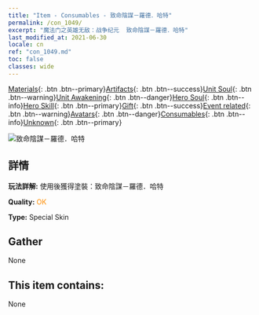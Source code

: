 ```yaml
---
title: "Item - Consumables - 致命陰謀－羅德．哈特"
permalink: /con_1049/
excerpt: "魔法门之英雄无敌：战争纪元  致命陰謀－羅德．哈特"
last_modified_at: 2021-06-30
locale: cn
ref: "con_1049.md"
toc: false
classes: wide
---
```

 [Materials](/ItemsCN/){: .btn .btn--primary}[Artifacts](/ItemsCN/Artifacts/){: .btn .btn--success}[Unit Soul](/ItemsCN/UnitSoul/){: .btn .btn--warning}[Unit Awakening](/ItemsCN/UnitAwakening/){: .btn .btn--danger}[Hero Soul](/ItemsCN/HeroSoul/){: .btn .btn--info}[Hero Skill](/ItemsCN/HeroSkill/){: .btn .btn--primary}[Gift](/ItemsCN/Gift/){: .btn .btn--success}[Event related](/ItemsCN/Events/){: .btn .btn--warning}[Avatars](/ItemsCN/Avatars/){: .btn .btn--danger}[Consumables](/ItemsCN/Consumables/){: .btn .btn--info}[Unknown](/ItemsCN/Unknown/){: .btn .btn--primary}

 ![致命陰謀－羅德．哈特](/images/h/h_LordHaart3.jpg)

## 詳情
 **玩法詳解:** 使用後獲得塗裝：致命陰謀－羅德．哈特

 **Quality:** <span style="color: #FF8C00">OK</span>

 **Type:** Special Skin

## Gather

  None

## This item contains:

  None

